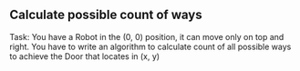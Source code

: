## Calculate possible count of ways

Task: You have a Robot in the (0, 0) position, it can move only on top and right. 
You have to write an algorithm to calculate count of all possible
ways to achieve the Door that locates in (x, y)